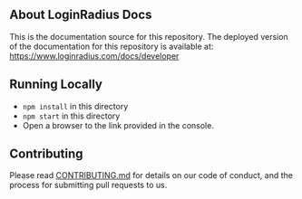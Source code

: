 

## About LoginRadius Docs


This is the documentation source for this repository.
The deployed version of the documentation for this repository is available at:
https://www.loginradius.com/docs/developer

## Running Locally 


- `npm install` in this directory
- `npm start` in this directory
-  Open a browser to the link provided in the console.

## Contributing

Please read [CONTRIBUTING.md](CONTRIBUTING.md) for details on our code of conduct, and the process for submitting pull requests to us.


